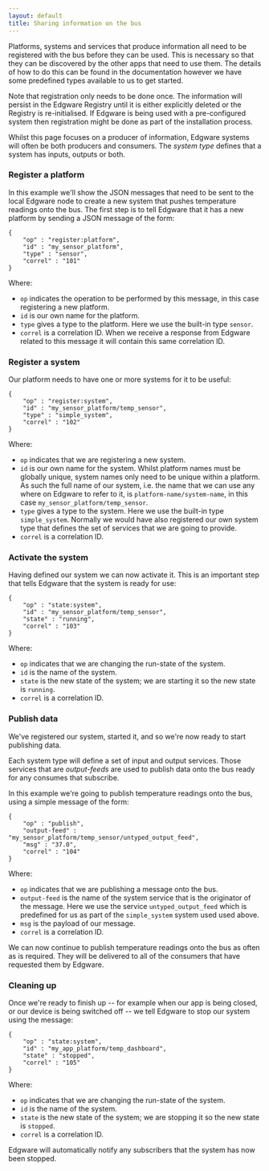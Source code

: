 ```yaml
---
layout: default
title: Sharing information on the bus
---
```


Platforms, systems and services that produce information all need to be registered with the bus before they can be used. This is necessary so that they can be discovered by the other apps that need to use them. The details of how to do this can be found in the documentation however we have some predefined types available to us to get started.

Note that registration only needs to be done once. The information will persist in the Edgware Registry until it is either explicitly deleted or the Registry is re-initialised. If Edgware is being used with a pre-configured system then registration might be done as part of the installation process.

Whilst this page focuses on a producer of information, Edgware systems will often be both producers and consumers. The *system type* defines that a system has inputs, outputs or both.

### Register a platform

In this example we'll show the JSON messages that need to be sent to the local Edgware node to create a new system that pushes temperature readings onto the bus. The first step is to tell Edgware that it has a new platform by sending a JSON message of the form:

	{
		"op" : "register:platform",
		"id" : "my_sensor_platform",
		"type" : "sensor",
		"correl" : "101"
	}

Where:

* `op` indicates the operation to be performed by this message, in this case registering a new platform.
* `id` is our own name for the platform.
* `type` gives a type to the platform. Here we use the built-in type `sensor`.
* `correl` is a correlation ID. When we receive a response from Edgware related to this message it will contain this same correlation ID.

### Register a system

Our platform needs to have one or more systems for it to be useful:

	{
		"op" : "register:system",
		"id" : "my_sensor_platform/temp_sensor",
		"type" : "simple_system",
		"correl" : "102"
	}

Where:

* `op` indicates that we are registering a new system.
* `id` is our own name for the system. Whilst platform names must be globally unique, system names only need to be unique within a platform. As such the full name of our system, i.e. the name that we can use any where on Edgware to refer to it, is `platform-name/system-name`, in this case `my_sensor_platform/temp_sensor`.
* `type` gives a type to the system. Here we use the built-in type `simple_system`. Normally we would have also registered our own system type that defines the set of services that we are going to provide.
* `correl` is a correlation ID.

### Activate the system

Having defined our system we can now activate it. This is an important step that tells Edgware that the system is ready for use:

	{
		"op" : "state:system",
		"id" : "my_sensor_platform/temp_sensor",
		"state" : "running",
		"correl" : "103"
	}

Where:

* `op` indicates that we are changing the run-state of the system.
* `id` is the name of the system.
* `state` is the new state of the system; we are starting it so the new state is `running`.
* `correl` is a correlation ID.

### Publish data

We've registered our system, started it, and so we're now ready to start publishing data.

Each system type will define a set of input and output services. Those services that are *output-feeds* are used to publish data onto the bus ready for any consumes that subscribe.

In this example we're going to publish temperature readings onto the bus, using a simple message of the form:

	{
		"op" : "publish",
		"output-feed" : "my_sensor_platform/temp_sensor/untyped_output_feed",
		"msg" : "37.0",
		"correl" : "104"
	}

Where:

* `op` indicates that we are publishing a message onto the bus.
* `output-feed` is the name of the system service that is the originator of the message. Here we use the service `untyped_output_feed` which is predefined for us as part of the `simple_system` system used used above.
* `msg` is the payload of our message.
* `correl` is a correlation ID.

We can now continue to publish temperature readings onto the bus as often as is required. They will be delivered to all of the consumers that have requested them by Edgware.

### Cleaning up

Once we're ready to finish up -- for example when our app is being closed, or our device is being switched off -- we tell Edgware to stop our system using the message:

	{
		"op" : "state:system",
		"id" : "my_app_platform/temp_dashboard",
		"state" : "stopped",
		"correl" : "105"
	}

Where:

* `op` indicates that we are changing the run-state of the system.
* `id` is the name of the system.
* `state` is the new state of the system; we are stopping it so the new state is `stopped`.
* `correl` is a correlation ID.

Edgware will automatically notify any subscribers that the system has now been stopped.
